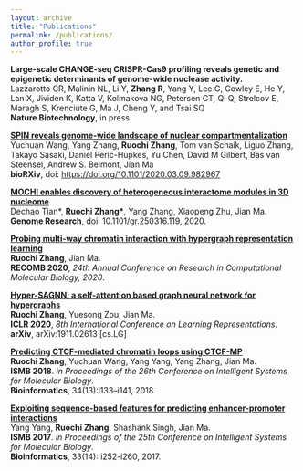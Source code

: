 ```yaml
---
layout: archive
title: "Publications"
permalink: /publications/
author_profile: true
---
```


<b>Large-scale CHANGE-seq CRISPR-Cas9 profiling reveals genetic and epigenetic determinants of genome-wide nuclease activity.</b><br>
Lazzarotto CR, Malinin NL, Li Y, <b>Zhang R</b>, Yang Y, Lee G, Cowley E, He Y, Lan X, Jividen K, Katta V, Kolmakova NG, Petersen CT, Qi Q, Strelcov E, Maragh S, Krenciute G, Ma J, Cheng Y, and Tsai SQ<br>
<b>Nature Biotechnology</b>, in press.

<b>[SPIN reveals genome-wide landscape of nuclear compartmentalization](https://www.biorxiv.org/content/10.1101/2020.03.09.982967v1)</b><br>
Yuchuan Wang, Yang Zhang, <b>Ruochi Zhang</b>, Tom van Schaik, Liguo Zhang, Takayo Sasaki, Daniel Peric-Hupkes, Yu Chen, David M Gilbert, Bas van Steensel, Andrew S. Belmont, Jian Ma<br>
<b>bioRXiv</b>, doi: https://doi.org/10.1101/2020.03.09.982967

<b>[MOCHI enables discovery of heterogeneous interactome modules in 3D nucleome](https://ruochiz.github.io/publication/mochi)</b><br>
Dechao Tian\*, <b>Ruochi Zhang\*</b>, Yang Zhang, Xiaopeng Zhu, Jian Ma. <br>
<b>Genome Research</b>, doi: 10.1101/gr.250316.119, 2020.<br>

<b>[Probing multi-way chromatin interaction with hypergraph representation learning](https://ruochiz.github.io/publication/matcha)</b><br>
<b>Ruochi Zhang</b>, Jian Ma. <br>
<b>RECOMB 2020</b>, <i>24th Annual Conference on Research in Computational Molecular Biology, 2020</i>. <br>

<b>[Hyper-SAGNN: a self-attention based graph neural network for hypergraphs](https://ruochiz.github.io/publication/hypersagnn)</b><br>
<b>Ruochi Zhang</b>, Yuesong Zou, Jian Ma. <br>
<b>ICLR 2020</b>, <i>8th International Conference on Learning Representations</i>. <br>
<b>arXiv</b>, arXiv:1911.02613 [cs.LG]

<b>[Predicting CTCF-mediated chromatin loops using CTCF-MP](https://ruochiz.github.io/publication/CTCFMP)</b> <br> 
<b>Ruochi Zhang</b>, Yuchuan Wang, Yang Yang, Yang Zhang, Jian Ma.<br> 
<b>ISMB 2018</b>. <i>in Proceedings of the 26th Conference on Intelligent Systems for Molecular Biology</i>. <br> 
<b>Bioinformatics</b>, 34(13):i133–i141, 2018.


<b>[Exploiting sequence-based features for predicting enhancer-promoter interactions](https://ruochiz.github.io/publication/PEP)</b> <br>
Yang Yang, <b>Ruochi Zhang</b>, Shashank Singh, Jian Ma.<br> 
<b>ISMB 2017</b>. <i>in Proceedings of the 25th Conference on Intelligent Systems for Molecular Biology</i>. <br> 
<b>Bioinformatics</b>, 33(14): i252-i260, 2017.